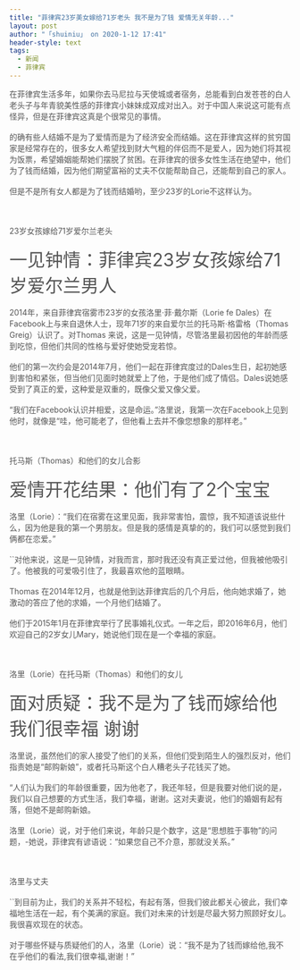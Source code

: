 ```yaml
---
title: "菲律宾23岁美女嫁给71岁老头 我不是为了钱 爱情无关年龄..."
layout: post
author: "「shuiniu」 on 2020-1-12 17:41"
header-style: text
tags:
  - 新闻
  - 菲律宾
---
```


<head></head>
<body>
 <font color="#555555">在菲律宾生活多年，如果你去马尼拉与天使城或者宿务，总能看到白发苍苍的白人老头子与年青貌美性感的菲律宾小妹妹成双成对出入。对于中国人来说这可能有点怪异，但是在菲律宾这真是个很常见的事情。</font>
 <br> 
 <br> 
 <font color="#555555">的确有些人结婚不是为了爱情而是为了经济安全而结婚。这在菲律宾这样的贫穷国家是经常存在的，很多女人希望找到财大气粗的伴侣而不是爱人，因为她们将其视为饭票，希望婚姻能帮她们摆脱了贫困。在菲律宾的很多女性生活在绝望中，他们为了钱而结婚，因为他们期望富裕的丈夫不仅能帮助自己，还能帮到自己的家人。</font>
 <br> 
 <br> 
 <font color="#555555">但是不是所有女人都是为了钱而结婚哟，至少23岁的Lorie不这样认为。</font>
 <br> 
 <br> 
 <br> 
 <br> 
 <font color="#555555">23岁女孩嫁给71岁爱尔兰老头</font>
 <br> 
 <br> 
 <font size="6"><font color="#555555">一见钟情：菲律宾23岁女孩嫁给71岁爱尔兰男人</font></font>
 <br> 
 <br> 
 <font color="#555555">2014年，来自菲律宾宿雾市23岁的女孩洛里·菲·戴尔斯（Lorie fe Dales）在Facebook上与来自退休人士，现年71岁的来自爱尔兰的托马斯·格雷格（Thomas Greig）认识了。对Thomas 来说，这是一见钟情，尽管洛里最初因他的年龄而感到吃惊，但他们共同的性格与爱好使她受宠若惊。</font>
 <br> 
 <br> 
 <font color="#555555">他们的第一次约会是2014年7月，他们一起在菲律宾度过的Dales生日，起初她感到害怕和紧张，但当他们见面时她就爱上了他，于是他们成了情侣。Dales说她感受到了真正的爱，这种爱是双重的，既像父爱又像父爱。</font>
 <br> 
 <br> 
 <font color="#555555">“我们在Facebook认识并相爱，这是命运。”洛里说，我第一次在Facebook上见到他时，就像是“哇，他可能老了，但他看上去并不像您想象的那样老。”</font>
 <br> 
 <br> 
 <br> 
 <br> 
 <font color="#555555">托马斯（Thomas）和他们的女儿合影</font>
 <br> 
 <br> 
 <font size="6"><font color="#555555">爱情开花结果：他们有了2个宝宝</font></font>
 <br> 
 <br> 
 <font color="#555555">洛里（Lorie）：“我们在宿雾在这里见面，我非常害怕，震惊，我不知道该说些什么，因为他是我的第一个男朋友。但是我的感情是真挚的的，我们可以感觉到我们俩都在恋爱。”</font>
 <br> 
 <br> 
 <font color="#555555">``对他来说，这是一见钟情，对我而言，那时我还没有真正爱过他，但我被他吸引了。他被我的可爱吸引住了，我最喜欢他的蓝眼睛。</font>
 <br> 
 <br> 
 <font color="#555555">Thomas 在2014年12月，也就是他到达菲律宾后的几个月后，他向她求婚了，她激动的答应了他的求婚，一个月他们结婚了。</font>
 <br> 
 <br> 
 <font color="#555555">他们于2015年1月在菲律宾举行了民事婚礼仪式。一年之后，即2016年6月，他们欢迎自己的2岁女儿Mary，她说他们现在是一个幸福的家庭。</font>
 <br> 
 <br> 
 <br> 
 <br> 
 <font color="#555555">洛里（Lorie）在托马斯（Thomas）和他们的女儿</font>
 <br> 
 <br> 
 <font size="6"><font color="#555555">面对质疑：我不是为了钱而嫁给他 我们很幸福 谢谢</font></font>
 <br> 
 <br> 
 <font color="#555555">洛里说，虽然他们的家人接受了他们的关系，但他们受到陌生人的强烈反对，他们指责她是“邮购新娘”，或者托马斯这个白人糟老头子花钱买了她。</font>
 <br> 
 <br> 
 <font color="#555555">“人们认为我们的年龄很重要，因为他老了，我还年轻，但是我要对他们说的是，我们以自己想要的方式生活，我们幸福，谢谢。这对夫妻说，他们的婚姻有起有落，但她不是邮购新娘。</font>
 <br> 
 <br> 
 <font color="#555555">洛里（Lorie）说，对于他们来说，年龄只是个数字，这是“思想胜于事物”的问题，-她说，菲律宾有谚语说：“如果您自己不介意，那就没关系。”</font>
 <br> 
 <br> 
 <br> 
 <br> 
 <font color="#555555">洛里与丈夫</font>
 <br> 
 <br> 
 <font color="#555555">``到目前为止，我们的关系并不轻松，有起有落，但我们彼此都关心彼此，我们幸福地生活在一起，有个美满的家庭。我们对未来的计划是尽最大努力照顾好女儿。我很喜欢现在的状态。</font>
 <br> 
 <br> 
 <font color="#555555">对于哪些怀疑与质疑他们的人，洛里（Lorie）说：“我不是为了钱而嫁给他,我不在乎他们的看法,我们很幸福,谢谢！”</font>
 <br>
</body>


